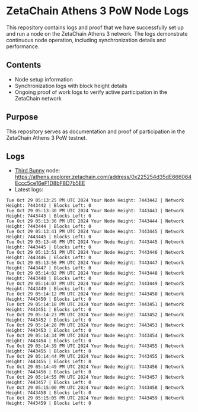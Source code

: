 # ZetaChain Athens 3 PoW Node Logs
This repository contains logs and proof that we have successfully set up and run a node on the ZetaChain Athens 3 network. The logs demonstrate continuous node operation, including synchronization details and performance.

## Contents
- Node setup information
- Synchronization logs with block height details
- Ongoing proof of work logs to verify active participation in the ZetaChain network

## Purpose
This repository serves as documentation and proof of participation in the ZetaChain Athens 3 PoW testnet.

## Logs

- [Third Bunny](https://thirdbunny.xyz/) node: https://athens.explorer.zetachain.com/address/0x225254d35dE666064Eccc5ce16eF1D8bF8D7b5EE
- Latest logs:
```
Tue Oct 29 05:13:25 PM UTC 2024 Your Node Height: 7443442 | Network Height: 7443442 | Blocks Left: 0
Tue Oct 29 05:13:30 PM UTC 2024 Your Node Height: 7443443 | Network Height: 7443443 | Blocks Left: 0
Tue Oct 29 05:13:36 PM UTC 2024 Your Node Height: 7443444 | Network Height: 7443444 | Blocks Left: 0
Tue Oct 29 05:13:41 PM UTC 2024 Your Node Height: 7443445 | Network Height: 7443445 | Blocks Left: 0
Tue Oct 29 05:13:46 PM UTC 2024 Your Node Height: 7443445 | Network Height: 7443445 | Blocks Left: 0
Tue Oct 29 05:13:51 PM UTC 2024 Your Node Height: 7443446 | Network Height: 7443446 | Blocks Left: 0
Tue Oct 29 05:13:56 PM UTC 2024 Your Node Height: 7443447 | Network Height: 7443447 | Blocks Left: 0
Tue Oct 29 05:14:02 PM UTC 2024 Your Node Height: 7443448 | Network Height: 7443448 | Blocks Left: 0
Tue Oct 29 05:14:07 PM UTC 2024 Your Node Height: 7443449 | Network Height: 7443449 | Blocks Left: 0
Tue Oct 29 05:14:12 PM UTC 2024 Your Node Height: 7443450 | Network Height: 7443450 | Blocks Left: 0
Tue Oct 29 05:14:18 PM UTC 2024 Your Node Height: 7443451 | Network Height: 7443451 | Blocks Left: 0
Tue Oct 29 05:14:23 PM UTC 2024 Your Node Height: 7443452 | Network Height: 7443452 | Blocks Left: 0
Tue Oct 29 05:14:28 PM UTC 2024 Your Node Height: 7443453 | Network Height: 7443453 | Blocks Left: 0
Tue Oct 29 05:14:34 PM UTC 2024 Your Node Height: 7443454 | Network Height: 7443454 | Blocks Left: 0
Tue Oct 29 05:14:39 PM UTC 2024 Your Node Height: 7443455 | Network Height: 7443455 | Blocks Left: 0
Tue Oct 29 05:14:44 PM UTC 2024 Your Node Height: 7443455 | Network Height: 7443455 | Blocks Left: 0
Tue Oct 29 05:14:49 PM UTC 2024 Your Node Height: 7443456 | Network Height: 7443456 | Blocks Left: 0
Tue Oct 29 05:14:55 PM UTC 2024 Your Node Height: 7443457 | Network Height: 7443457 | Blocks Left: 0
Tue Oct 29 05:15:00 PM UTC 2024 Your Node Height: 7443458 | Network Height: 7443458 | Blocks Left: 0
Tue Oct 29 05:15:05 PM UTC 2024 Your Node Height: 7443459 | Network Height: 7443459 | Blocks Left: 0
```
